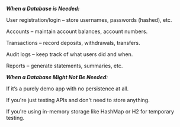 ***When a Database is Needed:***

User registration/login – store usernames, passwords (hashed), etc.

Accounts – maintain account balances, account numbers.

Transactions – record deposits, withdrawals, transfers.

Audit logs – keep track of what users did and when.

Reports – generate statements, summaries, etc.

***When a Database Might Not Be Needed:***

If it’s a purely demo app with no persistence at all.

If you're just testing APIs and don't need to store anything.

If you're using in-memory storage like HashMap or H2 for temporary testing.
